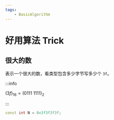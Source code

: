 ```yaml
---
tags:
    - BasicAlgorithm
---
```




#  好用算法 Trick

## 很大的数

表示一个很大的数，看类型包含多少字节写多少个 `3f`。

:::info

$(3f)_{16}=(0111\ 1111)_2$

:::

```cpp
const int N = 0x3f3f3f3f;
```











